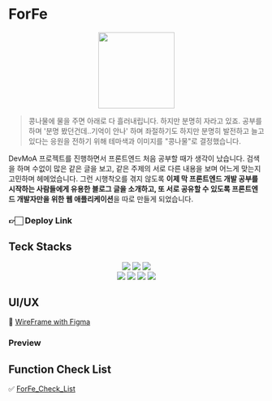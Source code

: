 # ForFe
<div align="center">
  <img src="https://github.com/New-Ha/ForFE_Blog/assets/141496181/376c19b9-2fb3-4973-b000-f068768d1941" height="150"/>
</div>

> 콩나물에 물을 주면 아래로 다 흘러내립니다. 하지만 분명히 자라고 있죠. 공부를 하며 '분명 봤던건데..기억이 안나' 하며 좌절하기도 하지만 분명히 발전하고 늘고 있다는 응원을 전하기 위해 테마색과 이미지를 "콩나물"로 결정했습니다.

DevMoA 프로젝트를 진행하면서 프론트엔드 처음 공부할 때가 생각이 났습니다. 검색을 하며 수없이 많은 같은 글을 보고, 같은 주제의 서로 다른 내용을 보며 어느게 맞는지 고민하며 헤메었습니다. 그런 시행착오를 겪지 않도록 **이제 막 프론트엔드 개발 공부를 시작하는 사람들에게 유용한 블로그 글을 소개하고, 또 서로 공유할 수 있도록 프론트엔드 개발자만을 위한 웹 애플리케이션**을 따로 만들게 되었습니다.



### 👉🏻 Deploy Link

## Teck Stacks
<div align="center">
<img src="https://img.shields.io/badge/html5-E34F26?style=for-the-badge&logo=html5&logoColor=white"> <img src="https://img.shields.io/badge/css-1572B6?style=for-the-badge&logo=css3&logoColor=white"> 
  <img src="https://img.shields.io/badge/javascript-F7DF1E?style=for-the-badge&logo=javascript&logoColor=black"> 
  <br>
  <img src="https://img.shields.io/badge/react-61DAFB?style=for-the-badge&logo=react&logoColor=black"> 
  <img src="https://img.shields.io/badge/firebase-FFCA28?style=for-the-badge&logo=firebase&logoColor=white">
  <img src="https://img.shields.io/badge/TypeScript-3178C6?style=for-the-badge&logo=TypeScript&logoColor=white">
   <img src="https://img.shields.io/badge/github-181717?style=for-the-badge&logo=github&logoColor=white">
</div>

## UI/UX
🎨 [WireFrame with Figma](https://www.figma.com/file/1ryaG5EZx1kCLc6xzialAK/ForFe?type=design&node-id=0%3A1&mode=design&t=AnIaB4xJ1wrRU5HL-1)

### Preview


## Function Check List
✅ [ForFe_Check_List](https://bedecked-operation-4d1.notion.site/ForFe_Check_List-7fe4bb4d5469478ba6238a1238ea8fcb?pvs=4)

